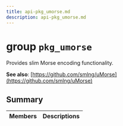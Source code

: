 ```yaml
---
title: api-pkg_umorse.md
description: api-pkg_umorse.md
---
```

# group `pkg_umorse` 

Provides slim Morse encoding functionality.

**See also**: [https://github.com/smlng/uMorse](https://github.com/smlng/uMorse)

## Summary

 Members                        | Descriptions                                
--------------------------------|---------------------------------------------


